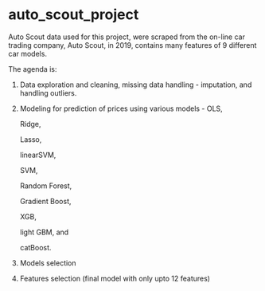 # auto_scout_project
 
Auto Scout data used for this project, were scraped from the on-line car trading company, Auto Scout, in 2019, contains many features of 9 different car models. 

The agenda is:
1. Data exploration and cleaning, missing data handling - imputation, and handling outliers.
2. Modeling for prediction of prices using various models -
   OLS,
   
   Ridge,
   
   Lasso,
   
   linearSVM,
   
   SVM,
   
   Random Forest,
   
   Gradient Boost,
   
   XGB,
   
   light GBM, and
   
   catBoost.
4. Models selection
5. Features selection (final model with only upto 12 features)
